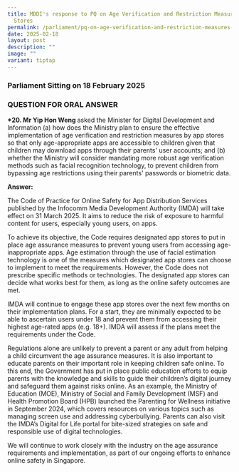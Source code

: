 ```yaml
---
title: MDDI's response to PQ on Age Verification and Restriction Measures on App
  Stores
permalink: /parliament/pq-on-age-verification-and-restriction-measures-on-app-stores/
date: 2025-02-18
layout: post
description: ""
image: ""
variant: tiptap
---
```

<h3>Parliament Sitting on 18 February 2025</h3>
<h3>QUESTION FOR ORAL ANSWER</h3>
<p><strong>*20. Mr Yip Hon Weng </strong>asked the Minister for Digital Development
and Information (a) how does the Ministry plan to ensure the effective
implementation of age verification and restriction measures by app stores
so that only age-appropriate apps are accessible to children given that
children may download apps through their parents' user accounts; and (b)
whether the Ministry will consider mandating more robust age verification
methods such as facial recognition technology, to prevent children from
bypassing age restrictions using their parents' passwords or biometric
data.</p>
<p><strong>Answer:</strong>
</p>
<p>The Code of Practice for Online Safety for App Distribution Services published
by the Infocomm Media Development Authority (IMDA) will take effect on
31 March 2025. It aims to reduce the risk of exposure to harmful content
for users, especially young users, on apps.</p>
<p>To achieve its objective, the Code requires designated app stores to put
in place age assurance measures to prevent young users from accessing age-inappropriate
apps. Age estimation through the use of facial estimation technology is
one of the measures which designated app stores can choose to implement
to meet the requirements. However, the Code does not prescribe specific
methods or technologies. The designated app stores can decide what works
best for them, as long as the online safety outcomes are met.</p>
<p>IMDA will continue to engage these app stores over the next few months
on their implementation plans. For a start, they are minimally expected
to be able to ascertain users under 18 and prevent them from accessing
their highest age-rated apps (e.g. 18+). IMDA will assess if the plans
meet the requirements under the Code.</p>
<p>Regulations alone are unlikely to prevent a parent or any adult from helping
a child circumvent the age assurance measures. It is also important to
educate parents on their important role in keeping children safe online.
To this end, the Government has put in place public education efforts to
equip parents with the knowledge and skills to guide their children’s digital
journey and safeguard them against risks online. As an example, the Ministry
of Education (MOE), Ministry of Social and Family Development (MSF) and
Health Promotion Board (HPB) launched the Parenting for Wellness initiative
in September 2024, which covers resources on various topics such as managing
screen use and addressing cyberbullying. Parents can also visit the IMDA’s
Digital for Life portal for bite-sized strategies on safe and responsible
use of digital technologies.</p>
<p>We will continue to work closely with the industry on the age assurance
requirements and implementation, as part of our ongoing efforts to enhance
online safety in Singapore.</p>